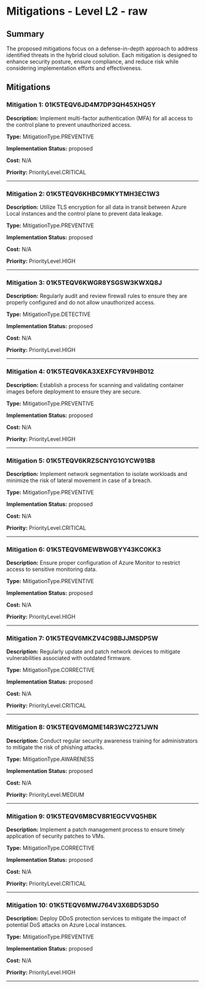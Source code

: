 # Mitigations - Level L2 - raw

## Summary

The proposed mitigations focus on a defense-in-depth approach to address identified threats in the hybrid cloud solution. Each mitigation is designed to enhance security posture, ensure compliance, and reduce risk while considering implementation efforts and effectiveness.

## Mitigations

### Mitigation 1: 01K5TEQV6JD4M7DP3QH45XHQ5Y

**Description:** Implement multi-factor authentication (MFA) for all access to the control plane to prevent unauthorized access.

**Type:** MitigationType.PREVENTIVE

**Implementation Status:** proposed

**Cost:** N/A

**Priority:** PriorityLevel.CRITICAL

---

### Mitigation 2: 01K5TEQV6KHBC9MKYTMH3EC1W3

**Description:** Utilize TLS encryption for all data in transit between Azure Local instances and the control plane to prevent data leakage.

**Type:** MitigationType.PREVENTIVE

**Implementation Status:** proposed

**Cost:** N/A

**Priority:** PriorityLevel.HIGH

---

### Mitigation 3: 01K5TEQV6KWGR8YSGSW3KWXQ8J

**Description:** Regularly audit and review firewall rules to ensure they are properly configured and do not allow unauthorized access.

**Type:** MitigationType.DETECTIVE

**Implementation Status:** proposed

**Cost:** N/A

**Priority:** PriorityLevel.HIGH

---

### Mitigation 4: 01K5TEQV6KA3XEXFCYRV9HB012

**Description:** Establish a process for scanning and validating container images before deployment to ensure they are secure.

**Type:** MitigationType.PREVENTIVE

**Implementation Status:** proposed

**Cost:** N/A

**Priority:** PriorityLevel.HIGH

---

### Mitigation 5: 01K5TEQV6KRZSCNYG1GYCW91B8

**Description:** Implement network segmentation to isolate workloads and minimize the risk of lateral movement in case of a breach.

**Type:** MitigationType.PREVENTIVE

**Implementation Status:** proposed

**Cost:** N/A

**Priority:** PriorityLevel.CRITICAL

---

### Mitigation 6: 01K5TEQV6MEWBWGBYY43KC0KK3

**Description:** Ensure proper configuration of Azure Monitor to restrict access to sensitive monitoring data.

**Type:** MitigationType.PREVENTIVE

**Implementation Status:** proposed

**Cost:** N/A

**Priority:** PriorityLevel.HIGH

---

### Mitigation 7: 01K5TEQV6MKZV4C9BBJJMSDP5W

**Description:** Regularly update and patch network devices to mitigate vulnerabilities associated with outdated firmware.

**Type:** MitigationType.CORRECTIVE

**Implementation Status:** proposed

**Cost:** N/A

**Priority:** PriorityLevel.CRITICAL

---

### Mitigation 8: 01K5TEQV6MQME14R3WC27Z1JWN

**Description:** Conduct regular security awareness training for administrators to mitigate the risk of phishing attacks.

**Type:** MitigationType.AWARENESS

**Implementation Status:** proposed

**Cost:** N/A

**Priority:** PriorityLevel.MEDIUM

---

### Mitigation 9: 01K5TEQV6M8CV8R1EGCVVQ5HBK

**Description:** Implement a patch management process to ensure timely application of security patches to VMs.

**Type:** MitigationType.CORRECTIVE

**Implementation Status:** proposed

**Cost:** N/A

**Priority:** PriorityLevel.CRITICAL

---

### Mitigation 10: 01K5TEQV6MWJ764V3X6BD53D50

**Description:** Deploy DDoS protection services to mitigate the impact of potential DoS attacks on Azure Local instances.

**Type:** MitigationType.PREVENTIVE

**Implementation Status:** proposed

**Cost:** N/A

**Priority:** PriorityLevel.HIGH

---

